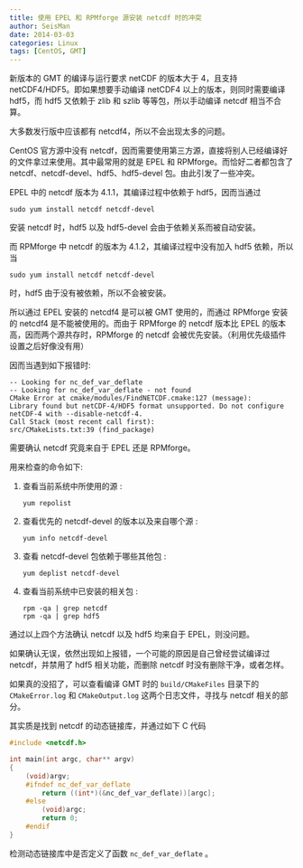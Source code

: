 ```yaml
---
title: 使用 EPEL 和 RPMforge 源安装 netcdf 时的冲突
author: SeisMan
date: 2014-03-03
categories: Linux
tags: [CentOS, GMT]
---
```


新版本的 GMT 的编译与运行要求 netCDF 的版本大于 4，且支持 netCDF4/HDF5。即如果想要手动编译 netCDF4 以上的版本，则同时需要编译 hdf5，而 hdf5 又依赖于 zlib 和 szlib 等等包，所以手动编译 netcdf 相当不合算。

大多数发行版中应该都有 netcdf4，所以不会出现太多的问题。

CentOS 官方源中没有 netcdf，因而需要使用第三方源，直接将别人已经编译好的文件拿过来使用。其中最常用的就是 EPEL 和 RPMforge。而恰好二者都包含了 netcdf、netcdf-devel、hdf5、hdf5-devel 包。由此引发了一些冲突。

<!--more-->

EPEL 中的 netcdf 版本为 4.1.1，其编译过程中依赖于 hdf5，因而当通过

    sudo yum install netcdf netcdf-devel

安装 netcdf 时，hdf5 以及 hdf5-devel 会由于依赖关系而被自动安装。

而 RPMforge 中 netcdf 的版本为 4.1.2，其编译过程中没有加入 hdf5 依赖，所以当

    sudo yum install netcdf netcdf-devel

时，hdf5 由于没有被依赖，所以不会被安装。

所以通过 EPEL 安装的 netcdf4 是可以被 GMT 使用的，而通过 RPMforge 安装的 netcdf4 是不能被使用的。而由于 RPMforge 的 netcdf 版本比 EPEL 的版本高，因而两个源共存时，RPMforge 的 netcdf 会被优先安装。（利用优先级插件设置之后好像没有用）

因而当遇到如下报错时:

    -- Looking for nc_def_var_deflate
    -- Looking for nc_def_var_deflate - not found
    CMake Error at cmake/modules/FindNETCDF.cmake:127 (message):
    Library found but netCDF-4/HDF5 format unsupported. Do not configure
    netCDF-4 with --disable-netcdf-4.
    Call Stack (most recent call first):
    src/CMakeLists.txt:39 (find_package)

需要确认 netcdf 究竟来自于 EPEL 还是 RPMforge。

用来检查的命令如下:

1.  查看当前系统中所使用的源 :

        yum repolist

2.  查看优先的 netcdf-devel 的版本以及来自哪个源 :

        yum info netcdf-devel

3.  查看 netcdf-devel 包依赖于哪些其他包 :

        yum deplist netcdf-devel

4.  查看当前系统中已安装的相关包 :

        rpm -qa | grep netcdf
        rpm -qa | grep hdf5

通过以上四个方法确认 netcdf 以及 hdf5 均来自于 EPEL，则没问题。

如果确认无误，依然出现如上报错，一个可能的原因是自己曾经尝试编译过 netcdf，并禁用了 hdf5 相关功能，而删除 netcdf 时没有删除干净，或者怎样。

如果真的没招了，可以查看编译 GMT 时的 `build/CMakeFiles` 目录下的 `CMakeError.log` 和 `CMakeOutput.log` 这两个日志文件，寻找与 netcdf 相关的部分。

其实质是找到 netcdf 的动态链接库，并通过如下 C 代码

``` C
#include <netcdf.h>

int main(int argc, char** argv)
{
    (void)argv;
    #ifndef nc_def_var_deflate
        return ((int*)(&nc_def_var_deflate))[argc];
    #else
        (void)argc;
        return 0;
    #endif
}
```

检测动态链接库中是否定义了函数 `nc_def_var_deflate` 。
